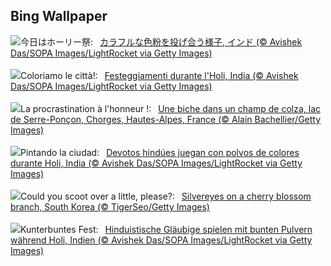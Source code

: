 ## Bing Wallpaper
![](https://www.bing.com/th?id=OHR.ColorfulHoli_JA-JP4638350581_UHD.jpg&w=1000)今日はホーリー祭:&nbsp;&ensp;[カラフルな色粉を投げ合う様子, インド (© Avishek Das/SOPA Images/LightRocket via Getty Images)](https://www.bing.com/th?id=OHR.ColorfulHoli_JA-JP4638350581_UHD.jpg)
<br><br/>
![](https://www.bing.com/th?id=OHR.ColorfulHoli_IT-IT7690011331_UHD.jpg&w=1000)Coloriamo le città!:&nbsp;&ensp;[Festeggiamenti durante l'Holi, India (© Avishek Das/SOPA Images/LightRocket via Getty Images)](https://www.bing.com/th?id=OHR.ColorfulHoli_IT-IT7690011331_UHD.jpg)
<br><br/>
![](https://www.bing.com/th?id=OHR.ProcrastinationDay_FR-FR8703277811_UHD.jpg&w=1000)La procrastination à l'honneur !:&nbsp;&ensp;[Une biche dans un champ de colza, lac de Serre-Ponçon, Chorges, Hautes-Alpes, France (© Alain Bachellier/Getty Images)](https://www.bing.com/th?id=OHR.ProcrastinationDay_FR-FR8703277811_UHD.jpg)
<br><br/>
![](https://www.bing.com/th?id=OHR.ColorfulHoli_ES-ES7983447833_UHD.jpg&w=1000)Pintando la ciudad:&nbsp;&ensp;[Devotos hindúes juegan con polvos de colores durante Holi, India (© Avishek Das/SOPA Images/LightRocket via Getty Images)](https://www.bing.com/th?id=OHR.ColorfulHoli_ES-ES7983447833_UHD.jpg)
<br><br/>
![](https://www.bing.com/th?id=OHR.WhiteEyes_EN-GB5831374525_UHD.jpg&w=1000)Could you scoot over a little, please?:&nbsp;&ensp;[Silvereyes on a cherry blossom branch, South Korea (© TigerSeo/Getty Images)](https://www.bing.com/th?id=OHR.WhiteEyes_EN-GB5831374525_UHD.jpg)
<br><br/>
![](https://www.bing.com/th?id=OHR.ColorfulHoli_DE-DE3992457522_UHD.jpg&w=1000)Kunterbuntes Fest:&nbsp;&ensp;[Hinduistische Gläubige spielen mit bunten Pulvern während Holi, Indien (© Avishek Das/SOPA Images/LightRocket via Getty Images)](https://www.bing.com/th?id=OHR.ColorfulHoli_DE-DE3992457522_UHD.jpg)
<br><br/>
